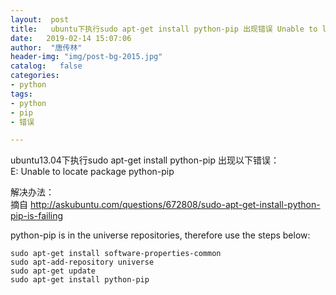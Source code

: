 ```yaml
---
layout:  post
title:   ubuntu下执行sudo apt-get install python-pip 出现错误 Unable to locate package python-pip
date:   2019-02-14 15:07:06
author:  "唐传林"
header-img: "img/post-bg-2015.jpg"
catalog:   false
categories:
- python
tags:
- python
- pip
- 错误

---
```

ubuntu13.04下执行sudo apt-get install python-pip 出现以下错误：  
E: Unable to locate package python-pip

解决办法：  
摘自 [ http://askubuntu.com/questions/672808/sudo-apt-get-install-python-pip-is-failing ](http://askubuntu.com/questions/672808/sudo-apt-get-install-python-pip-is-failing)

python-pip is in the universe repositories, therefore use the steps below:

    
    
    sudo apt-get install software-properties-common
    sudo apt-add-repository universe
    sudo apt-get update
    sudo apt-get install python-pip
    

